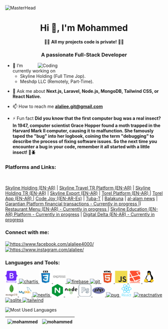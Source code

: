 <img src="https://i.pinimg.com/originals/f1/ed/a4/f1eda4768df8d8135c779772f2833e88.gif" alt="MasterHead" height="300" width="100%">

<h1 align="center">Hi 👋, I'm Mohammed</h1>

<div align="center">
 👨‍💻
  <strong>All my projects code is private!</strong>
 👨‍💻
</div>

<h3 align="center">A passionate Full-Stack Developer</h3>
<img align="right" alt="Coding" width="400" src="https://cdn.dribbble.com/users/1059583/screenshots/4171367/coding-freak.gif">
 
- 🔭 I’m currently working on 
  - Skyline Holding (Full Time Jop).
  - Meshdp LLC (Remotely, Part-Time).

<!-- - 👨‍💻 All of my projects are available at [http://alaliee.com/](http://alaliee.com/)  -->

- 💬 Ask me about **Next.js, Laravel, Node.js, MongoDB, Tailwind CSS, or React Native.**

- 📫 How to reach me **alaliee.git@gmail.com**

<!-- - 📄 Know about my experiences [http://alaliee.com/](http://alaliee.com/)  -->

- ⚡ Fun fact **Did you know that the first computer bug was a real insect? In 1947, computer scientist Grace Hopper found a moth trapped in the Harvard Mark II computer, causing it to malfunction. She famously taped the "bug" into her logbook, coining the term "debugging" to describe the process of fixing software issues. So the next time you encounter a bug in your code, remember it all started with a little insect! 🐛🪲**


<h3 align="left">Platforms and Links:</h3>
<br/>
<p align="left">
  <a href="https://skylineholding.com/ar" target="_blank">Skyline Holding (EN-AR)</a> |
  <a href="https://skylinetraveltr.com/ar" target="_blank">Skyline Travel TR Platform (EN-AR)</a> |
  <a href="https://skylineholding.com.tr/ar" target="_blank">Skyline Holding TR (EN-AR)</a> |
  <a href="https://skylineexport.com.tr/ar" target="_blank">Skyline Export (EN-AR)</a> |
  <a href="https://torel.com/" target="_blank">Torel Platform (EN-AR) </a> |
  <a href="https://app.torel.com/en" target="_blank">Torel App (EN-AR) </a> |
  <a href="https://code-joy.net/ar" target="_blank">Code Joy ((EN-AR-Es)</a> |
  <a href="https://tuba-t.com/" target="_blank">Tuba-T</a> |
  <a href="https://balakuna.net/" target="_blank">Balakuna</a> |
 <a href="https://al-alam.news/" target="_blank">al-alam news</a> |
 <a href=" https://garantian.com/" target="_blank">Garantian Platform financial transactions  - Currently in progress  </a> |Ï
  <a href="https://restaurants-menu-livid.vercel.app/ar" target="_blank">Restaurant Menu (EN-AR) - Currently in progress </a> |
  <a href="https://skylineeducation-ten.vercel.app/en/programs" target="_blank">Skyline Education (EN-AR) Platform -  Currently in progress</a> |
  <a href="https://digital-delta.vercel.app/en" target="_blank">Digital Delta (EN-AR) - Currently in progress  </a>
</p>


<h3 align="left">Connect with me:</h3>
<p align="left">
<a href="https://fb.com/alaliee4000/" target="blank"><img align="center" src="https://raw.githubusercontent.com/rahuldkjain/github-profile-readme-generator/master/src/images/icons/Social/facebook.svg" alt="https://www.facebook.com/alaliee4000/" height="30" width="40" /></a>
<a href="https://instagram.com/alaliee/" target="blank"><img align="center" src="https://raw.githubusercontent.com/rahuldkjain/github-profile-readme-generator/master/src/images/icons/Social/instagram.svg" alt="https://www.instagram.com/alaliee/" height="30" width="40" /></a>
</p>

<h3 align="left">Languages and Tools:</h3>
<p align="left"> <a href="https://getbootstrap.com" target="_blank" rel="noreferrer"> <img src="https://raw.githubusercontent.com/devicons/devicon/master/icons/bootstrap/bootstrap-plain-wordmark.svg" alt="bootstrap" width="40" height="40"/> </a> <a href="https://www.chartjs.org" target="_blank" rel="noreferrer"> <img src="https://www.chartjs.org/media/logo-title.svg" alt="chartjs" width="40" height="40"/> </a> <a href="https://www.w3schools.com/css/" target="_blank" rel="noreferrer"> <img src="https://raw.githubusercontent.com/devicons/devicon/master/icons/css3/css3-original-wordmark.svg" alt="css3" width="40" height="40"/> </a> <a href="https://expressjs.com" target="_blank" rel="noreferrer"> <img src="https://raw.githubusercontent.com/devicons/devicon/master/icons/express/express-original-wordmark.svg" alt="express" width="40" height="40"/> </a> <a href="https://firebase.google.com/" target="_blank" rel="noreferrer"> <img src="https://www.vectorlogo.zone/logos/firebase/firebase-icon.svg" alt="firebase" width="40" height="40"/> </a> <a href="https://git-scm.com/" target="_blank" rel="noreferrer"> <img src="https://www.vectorlogo.zone/logos/git-scm/git-scm-icon.svg" alt="git" width="40" height="40"/> </a> <a href="https://www.w3.org/html/" target="_blank" rel="noreferrer"> <img src="https://raw.githubusercontent.com/devicons/devicon/master/icons/html5/html5-original-wordmark.svg" alt="html5" width="40" height="40"/> </a> <a href="https://developer.mozilla.org/en-US/docs/Web/JavaScript" target="_blank" rel="noreferrer"> <img src="https://raw.githubusercontent.com/devicons/devicon/master/icons/javascript/javascript-original.svg" alt="javascript" width="40" height="40"/> </a> <a href="https://laravel.com/" target="_blank" rel="noreferrer"> <img src="https://raw.githubusercontent.com/devicons/devicon/master/icons/laravel/laravel-plain-wordmark.svg" alt="laravel" width="40" height="40"/> </a> <a href="https://www.linux.org/" target="_blank" rel="noreferrer"> <img src="https://raw.githubusercontent.com/devicons/devicon/master/icons/linux/linux-original.svg" alt="linux" width="40" height="40"/> </a> <a href="https://www.mongodb.com/" target="_blank" rel="noreferrer"> <img src="https://raw.githubusercontent.com/devicons/devicon/master/icons/mongodb/mongodb-original-wordmark.svg" alt="mongodb" width="40" height="40"/> </a> <a href="https://www.mysql.com/" target="_blank" rel="noreferrer"> <img src="https://raw.githubusercontent.com/devicons/devicon/master/icons/mysql/mysql-original-wordmark.svg" alt="mysql" width="40" height="40"/> </a> <a href="https://nextjs.org/" target="_blank" rel="noreferrer"> <img src="https://cdn.worldvectorlogo.com/logos/nextjs-2.svg" alt="nextjs" width="40" height="40"/> </a> <a href="https://www.nginx.com" target="_blank" rel="noreferrer"> <img src="https://raw.githubusercontent.com/devicons/devicon/master/icons/nginx/nginx-original.svg" alt="nginx" width="40" height="40"/> </a> <a href="https://nodejs.org" target="_blank" rel="noreferrer"> <img src="https://raw.githubusercontent.com/devicons/devicon/master/icons/nodejs/nodejs-original-wordmark.svg" alt="nodejs" width="40" height="40"/> </a> <a href="https://www.photoshop.com/en" target="_blank" rel="noreferrer"> <img src="https://raw.githubusercontent.com/devicons/devicon/master/icons/photoshop/photoshop-line.svg" alt="photoshop" width="40" height="40"/> </a> <a href="https://www.php.net" target="_blank" rel="noreferrer"> <img src="https://raw.githubusercontent.com/devicons/devicon/master/icons/php/php-original.svg" alt="php" width="40" height="40"/> </a> <a href="https://pugjs.org" target="_blank" rel="noreferrer"> <img src="https://cdn.worldvectorlogo.com/logos/pug.svg" alt="pug" width="40" height="40"/> </a> <a href="https://reactjs.org/" target="_blank" rel="noreferrer"> <img src="https://raw.githubusercontent.com/devicons/devicon/master/icons/react/react-original-wordmark.svg" alt="react" width="40" height="40"/> </a> <a href="https://reactnative.dev/" target="_blank" rel="noreferrer"> <img src="https://reactnative.dev/img/header_logo.svg" alt="reactnative" width="40" height="40"/> </a> <a href="https://www.sqlite.org/" target="_blank" rel="noreferrer"> <img src="https://www.vectorlogo.zone/logos/sqlite/sqlite-icon.svg" alt="sqlite" width="40" height="40"/> </a> <a href="https://tailwindcss.com/" target="_blank" rel="noreferrer"> <img src="https://www.vectorlogo.zone/logos/tailwindcss/tailwindcss-icon.svg" alt="tailwind" width="40" height="40"/> </a> </p>

 
![Most Used Languages](https://img.shields.io/badge/Most%20Used%20Languages-Laravel%2C%20HTML%2C%20CSS-brightgreen)

| <img align="center" src="https://github-readme-stats.vercel.app/api?username=mohammed&show_icons=true&locale=en" alt="mohammed" /> | <img align="center" src="https://github-readme-streak-stats.herokuapp.com/?user=mohammed&" alt="mohammed" /> |
| --- | --- |

